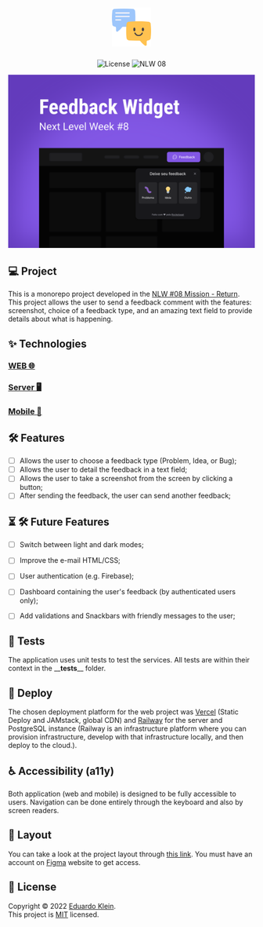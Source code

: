 <h1 align="center">
  <img alt="Feedback Widget logo" height="80" title="Feedback Widget" src=".github/favicon.png" />
</h1>

<p align="center">
  <img alt="License" src="https://img.shields.io/static/v1?label=license&message=MIT&color=8257e6&labelColor=0A1033">

 <img src="https://img.shields.io/static/v1?label=NLW&message=08&color=8257e6&labelColor=0A1033" alt="NLW 08" />
</p>

![cover](.github/nlw8.svg?style=flat)

## 💻 Project
This is a monorepo project developed in the [NLW #08 Mission - Return](https://www.rocketseat.com.br/?utm_source=nextlevelweek-site&utm_medium=logo&utm_campaign=nextlevelweek). This project allows the user to send a feedback comment with the features: screenshot, choice of a feedback type, and an amazing text field to provide details about what is happening.


## ✨ Technologies
### [WEB 🌐](./web)

### [Server 🖥](./server)

### [Mobile 📱](./mobile)

## 🛠 Features 

-   [ ] Allows the user to choose a feedback type (Problem, Idea, or Bug);
-   [ ] Allows the user to detail the feedback in a text field;
-   [ ] Allows the user to take a screenshot from the screen by clicking a button; 
-   [ ] After sending the feedback, the user can send another feedback;

## ⏳ 🛠 Future Features

-   [ ] Switch between light and dark modes;
-   [ ] Improve the e-mail HTML/CSS;
-   [ ] User authentication (e.g. Firebase);
-   [ ] Dashboard containing the user's feedback (by authenticated users only);
-   [ ] Add validations and Snackbars with friendly messages to the user;


## 🧪 Tests

The application uses unit tests to test the services.
All tests are within their context in the \_\___tests__\_\_ folder.


## 🚀 Deploy

The chosen deployment platform for the web project was [Vercel](https://vercel.com/) (Static Deploy and JAMstack, global CDN) and [Railway](https://railway.app/) for the server and PostgreSQL instance (Railway is an infrastructure platform where you can provision infrastructure, develop with that infrastructure locally, and then deploy to the cloud.).

## ♿ Accessibility (a11y) 
Both application (web and mobile) is designed to be fully accessible to users. Navigation can be done entirely through the keyboard and also by screen readers.


## 🔖 Layout

You can take a look at the project layout through [this link](https://www.figma.com/community/file/1102912516166573468). You must have an account on [Figma](http://figma.com/) website to get access.

## 📝 License

Copyright © 2022 [Eduardo Klein](https://github.com/eduardogerentklein).<br />
This project is [MIT](LICENSE.md) licensed.